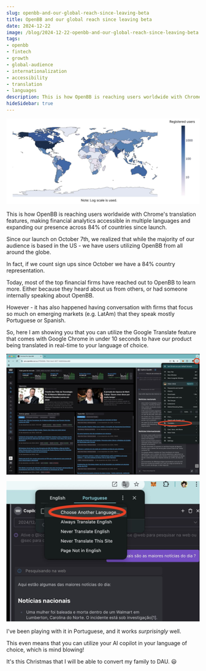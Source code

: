 ```yaml
---
slug: openbb-and-our-global-reach-since-leaving-beta
title: OpenBB and our global reach since leaving beta
date: 2024-12-22
image: /blog/2024-12-22-openbb-and-our-global-reach-since-leaving-beta.jpeg
tags:
- openbb
- fintech
- growth
- global-audience
- internationalization
- accessibility
- translation
- languages
description: This is how OpenBB is reaching users worldwide with Chrome's translation features, making financial analytics accessible in multiple languages and expanding our presence across 84% of countries since launch.
hideSidebar: true
---
```




<p align="center">
    <img width="600" src="/blog/2024-12-22-openbb-and-our-global-reach-since-leaving-beta.jpeg"/>
</p>

This is how OpenBB is reaching users worldwide with Chrome's translation features, making financial analytics accessible in multiple languages and expanding our presence across 84% of countries since launch.

<!-- truncate -->

<div style={{borderTop: '1px solid #0088CC', margin: '1.5em 0'}} />

Since our launch on October 7th, we realized that while the majority of our audience is based in the US - we have users utilizing OpenBB from all around the globe.

In fact, if we count sign ups since October we have a 84% country representation.

Today, most of the top financial firms have reached out to OpenBB to learn more. Either because they heard about us from others, or had someone internally speaking about OpenBB.

However - it has also happened having conversation with firms that focus so much on emerging markets (e.g. LatAm) that they speak mostly Portuguese or Spanish.

So, here I am showing you that you can utilize the Google Translate feature that comes with Google Chrome in under 10 seconds to have our product being translated in real-time to your language of choice.

<p align="center">
    <img width="600" src="/blog/2024-12-22-openbb-and-our-global-reach-since-leaving-beta_1.jpeg"/>
</p>

<p align="center">
    <img width="600" src="/blog/2024-12-22-openbb-and-our-global-reach-since-leaving-beta_2.jpeg"/>
</p>

I've been playing with it in Portuguese, and it works *surprisingly* well.

This even means that you can utilize your AI copilot in your language of choice, which is mind blowing!

It's this Christmas that I will be able to convert my family to DAU. 😃
